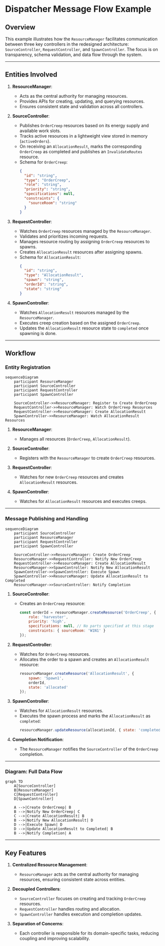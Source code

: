 # Dispatcher Message Flow Example

## Overview
This example illustrates how the `ResourceManager` facilitates communication between three key controllers in the redesigned architecture: `SourceController`, `RequestController`, and `SpawnController`. The focus is on transparency, schema validation, and data flow through the system.

---

## **Entities Involved**

1. **ResourceManager**:
   - Acts as the central authority for managing resources.
   - Provides APIs for creating, updating, and querying resources.
   - Ensures consistent state and validation across all controllers.

2. **SourceController**:
   - Publishes `OrderCreep` resources based on its energy supply and available work slots.
   - Tracks active resources in a lightweight view stored in memory (`activeOrders`).
   - On receiving an `AllocationResult`, marks the corresponding `OrderCreep` as completed and publishes an `InvalidateRoutes` resource.
   - Schema for `OrderCreep`:
     ```json
     {
       "id": "string",
       "type": "OrderCreep",
       "role": "string",
       "priority": "string",
       "specifications": null,
       "constraints": {
         "sourceRoom": "string"
       }
     }
     ```

3. **RequestController**:
   - Watches `OrderCreep` resources managed by the `ResourceManager`.
   - Validates and prioritizes incoming requests.
   - Manages resource routing by assigning `OrderCreep` resources to spawns.
   - Creates `AllocationResult` resources after assigning spawns.
   - Schema for `AllocationResult`:
     ```json
     {
       "id": "string",
       "type": "AllocationResult",
       "spawn": "string",
       "orderId": "string",
       "state": "string"
     }
     ```

4. **SpawnController**:
   - Watches `AllocationResult` resources managed by the `ResourceManager`.
   - Executes creep creation based on the assigned `OrderCreep`.
   - Updates the `AllocationResult` resource state to `completed` once spawning is done.

---

## **Workflow**

### **Entity Registration**
```mermaid
sequenceDiagram
    participant ResourceManager
    participant SourceController
    participant RequestController
    participant SpawnController

    SourceController->>ResourceManager: Register to Create OrderCreep
    RequestController->>ResourceManager: Watch OrderCreep Resources
    RequestController->>ResourceManager: Create AllocationResult
    SpawnController->>ResourceManager: Watch AllocationResult Resources
```

1. **ResourceManager**:
   - Manages all resources (`OrderCreep`, `AllocationResult`).

2. **SourceController**:
   - Registers with the `ResourceManager` to create `OrderCreep` resources.

3. **RequestController**:
   - Watches for new `OrderCreep` resources and creates `AllocationResult` resources.

4. **SpawnController**:
   - Watches for `AllocationResult` resources and executes creeps.

---

### **Message Publishing and Handling**
```mermaid
sequenceDiagram
    participant SourceController
    participant ResourceManager
    participant RequestController
    participant SpawnController

    SourceController->>ResourceManager: Create OrderCreep
    ResourceManager->>RequestController: Notify New OrderCreep
    RequestController->>ResourceManager: Create AllocationResult
    ResourceManager->>SpawnController: Notify New AllocationResult
    SpawnController->>SpawnController: Execute Spawn
    SpawnController->>ResourceManager: Update AllocationResult to Completed
    ResourceManager->>SourceController: Notify Completion
```

1. **SourceController**:
   - Creates an `OrderCreep` resource:
     ```javascript
     const orderId = resourceManager.createResource('OrderCreep', {
         role: 'harvester',
         priority: 'high',
         specifications: null, // No parts specified at this stage
         constraints: { sourceRoom: 'W1N1' }
     });
     ```

2. **RequestController**:
   - Watches for `OrderCreep` resources.
   - Allocates the order to a spawn and creates an `AllocationResult` resource:
     ```javascript
     resourceManager.createResource('AllocationResult', {
         spawn: 'Spawn1',
         orderId,
         state: 'allocated'
     });
     ```

3. **SpawnController**:
   - Watches for `AllocationResult` resources.
   - Executes the spawn process and marks the `AllocationResult` as `completed`:
     ```javascript
     resourceManager.updateResource(allocationId, { state: 'completed' });
     ```

4. **Completion Notification**:
   - The `ResourceManager` notifies the `SourceController` of the `OrderCreep` completion.

---

### **Diagram: Full Data Flow**
```mermaid
graph TD
    A[SourceController]
    B[ResourceManager]
    C[RequestController]
    D[SpawnController]

    A -->|Create OrderCreep| B
    B -->|Notify New OrderCreep| C
    C -->|Create AllocationResult| B
    B -->|Notify New AllocationResult| D
    D -->|Execute Spawn| D
    D -->|Update AllocationResult to Completed| B
    B -->|Notify Completion| A
```

---

## Key Features

1. **Centralized Resource Management**:
   - `ResourceManager` acts as the central authority for managing resources, ensuring consistent state across entities.

2. **Decoupled Controllers**:
   - `SourceController` focuses on creating and tracking `OrderCreep` resources.
   - `RequestController` handles routing and allocation.
   - `SpawnController` handles execution and completion updates.

3. **Separation of Concerns**:
   - Each controller is responsible for its domain-specific tasks, reducing coupling and improving scalability.

